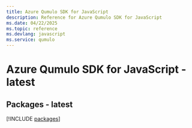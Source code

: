 ```yaml
---
title: Azure Qumulo SDK for JavaScript
description: Reference for Azure Qumulo SDK for JavaScript
ms.date: 04/22/2025
ms.topic: reference
ms.devlang: javascript
ms.service: qumulo
---
```

# Azure Qumulo SDK for JavaScript - latest
## Packages - latest
[!INCLUDE [packages](qumulo-index.md)]